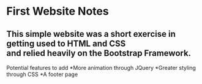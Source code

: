 # First Website Notes
This simple website was a short exercise in getting used to HTML and CSS  
and relied heavily on the Bootstrap Framework. 
---
Potential features to add
*More animation through JQuery
*Greater styling through CSS
*A footer page
